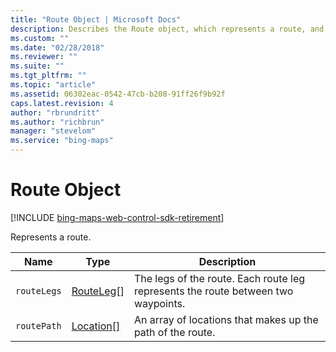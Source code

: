 ```yaml
---
title: "Route Object | Microsoft Docs"
description: Describes the Route object, which represents a route, and provides descriptions for each of its properties.
ms.custom: ""
ms.date: "02/28/2018"
ms.reviewer: ""
ms.suite: ""
ms.tgt_pltfrm: ""
ms.topic: "article"
ms.assetid: 06302eac-0542-47cb-b208-91ff26f9b92f
caps.latest.revision: 4
author: "rbrundritt"
ms.author: "richbrun"
manager: "stevelom"
ms.service: "bing-maps"
---
```


# Route Object

[!INCLUDE [bing-maps-web-control-sdk-retirement](../../includes/bing-maps-web-control-sdk-retirement.md)]

Represents a route.

| Name	      | Type        | Description                                                                             |
|-------------|-------------|-----------------------------------------------------------------------------------------|
| `routeLegs` |	[RouteLeg](routeleg-object.md)[]	|The legs of the route. Each route leg represents the route between two waypoints. |
| `routePath` | [Location\[\]](../../map-control-api/location-class.md) | An array of locations that makes up the path of the route.